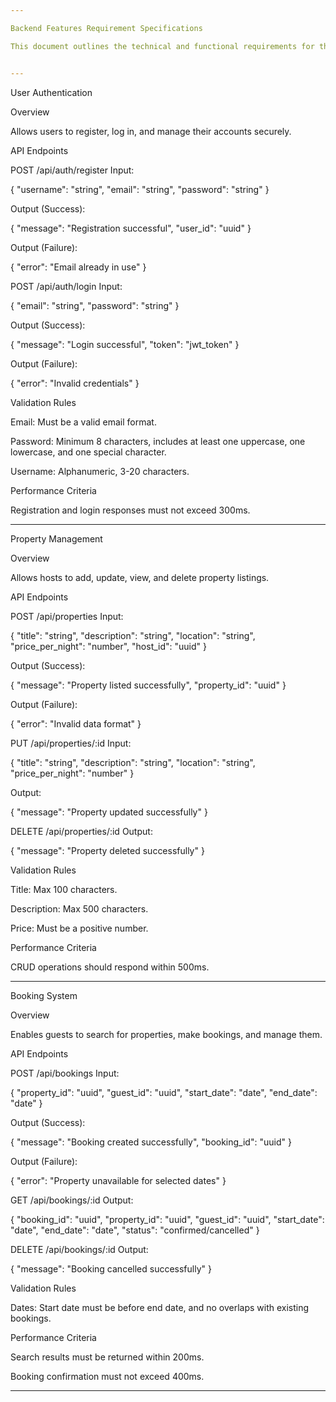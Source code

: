 ```yaml
---

Backend Features Requirement Specifications

This document outlines the technical and functional requirements for the backend features of the system.


---
```


User Authentication

Overview

Allows users to register, log in, and manage their accounts securely.

API Endpoints

POST /api/auth/register
Input:

{
  "username": "string",
  "email": "string",
  "password": "string"
}

Output (Success):

{
  "message": "Registration successful",
  "user_id": "uuid"
}

Output (Failure):

{
  "error": "Email already in use"
}

POST /api/auth/login
Input:

{
  "email": "string",
  "password": "string"
}

Output (Success):

{
  "message": "Login successful",
  "token": "jwt_token"
}

Output (Failure):

{
  "error": "Invalid credentials"
}


Validation Rules

Email: Must be a valid email format.

Password: Minimum 8 characters, includes at least one uppercase, one lowercase, and one special character.

Username: Alphanumeric, 3-20 characters.


Performance Criteria

Registration and login responses must not exceed 300ms.



---

Property Management

Overview

Allows hosts to add, update, view, and delete property listings.

API Endpoints

POST /api/properties
Input:

{
  "title": "string",
  "description": "string",
  "location": "string",
  "price_per_night": "number",
  "host_id": "uuid"
}

Output (Success):

{
  "message": "Property listed successfully",
  "property_id": "uuid"
}

Output (Failure):

{
  "error": "Invalid data format"
}

PUT /api/properties/:id
Input:

{
  "title": "string",
  "description": "string",
  "location": "string",
  "price_per_night": "number"
}

Output:

{
  "message": "Property updated successfully"
}

DELETE /api/properties/:id
Output:

{
  "message": "Property deleted successfully"
}


Validation Rules

Title: Max 100 characters.

Description: Max 500 characters.

Price: Must be a positive number.


Performance Criteria

CRUD operations should respond within 500ms.



---

Booking System

Overview

Enables guests to search for properties, make bookings, and manage them.

API Endpoints

POST /api/bookings
Input:

{
  "property_id": "uuid",
  "guest_id": "uuid",
  "start_date": "date",
  "end_date": "date"
}

Output (Success):

{
  "message": "Booking created successfully",
  "booking_id": "uuid"
}

Output (Failure):

{
  "error": "Property unavailable for selected dates"
}

GET /api/bookings/:id
Output:

{
  "booking_id": "uuid",
  "property_id": "uuid",
  "guest_id": "uuid",
  "start_date": "date",
  "end_date": "date",
  "status": "confirmed/cancelled"
}

DELETE /api/bookings/:id
Output:

{
  "message": "Booking cancelled successfully"
}


Validation Rules

Dates: Start date must be before end date, and no overlaps with existing bookings.


Performance Criteria

Search results must be returned within 200ms.

Booking confirmation must not exceed 400ms.



---
